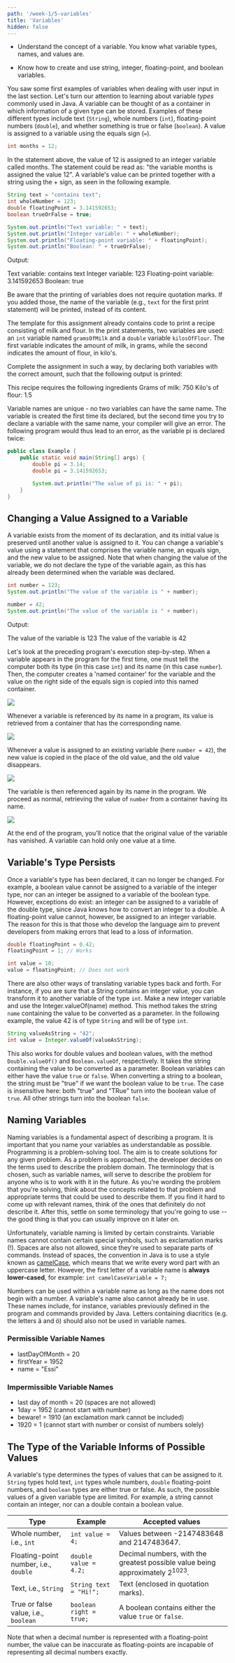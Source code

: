 ```yaml
---
path: '/week-1/5-variables'
title: 'Variables'
hidden: false
---
```


<text-box variant='learningObjectives' name='Learning Objectives'>

- Understand the concept of a variable. You know what variable types, names, and values are.

- Know how to create and use string, integer, floating-point, and boolean variables.

</text-box>

You saw some first examples of variables when dealing with user input in the last section. Let's turn our attention to learning about variable *types* commonly used in Java. A variable can be thought of as a container in which information of a given type can be stored. Examples of these different types include text (`String`), whole numbers (`int`), floating-point numbers (`double`), and whether something is true or false (`boolean`). A value is assigned to a variable using the equals sign (`=`).

```java
int months = 12;
```
In the statement above, the value of 12 is assigned to an integer variable called months. The statement could be read as: "the variable months is assigned the value 12". A variable's value can be printed together with a string using the + sign, as seen in the following example.

```java
String text = "contains text";
int wholeNumber = 123;
double floatingPoint = 3.141592653;
boolean trueOrFalse = true;

System.out.println("Text variable: " + text);
System.out.println("Integer variable: " + wholeNumber);
System.out.println("Floating-point variable: " + floatingPoint);
System.out.println("Boolean: " + trueOrFalse);
```
Output:

<sample-output>

Text variable: contains text
Integer variable: 123
Floating-point variable: 3.141592653
Boolean: true

</sample-output>

Be aware that the printing of variables does not require quotation marks. If you added those, the name of the variable (e.g., `text` for the first print statement) will be printed, instead of its content.

<programming-exercise name="Recipe">

The template for this assignment already contains code to print a recipe consisting of milk and flour. In the print statements, two variables are used: an `int` variable named `gramsOfMilk` and a `double` variable `kilosOfFlour`. The first variable indicates the amount of milk, in grams, while the second indicates the amount of flour, in kilo's.

Complete the assignment in such a way, by declaring both variables with the correct amount, such that the following output is printed:

<sample-output>

This recipe requires the following ingredients
Grams of milk: 750
Kilo's of flour: 1.5

</sample-output>

</programming-exercise>

Variable names are unique - no two variables can have the same name. The variable is created the first time its declared, but the second time you try to declare a variable with the same name, your compiler will give an error. The following program would thus lead to an error, as the variable pi is declared twice:

```java
public class Example {
    public static void main(String[] args) {
        double pi = 3.14;
        double pi = 3.141592653;

        System.out.println("The value of pi is: " + pi);
    }
}
```

## Changing a Value Assigned to a Variable
A variable exists from the moment of its declaration, and its initial value is preserved until another value is assigned to it. You can change a variable's value using a statement that comprises the variable name, an equals sign, and the new value to be assigned. Note that when changing the value of the variable, we do not declare the type of the variable again, as this has already been determined when the variable was declared.

```java
int number = 123;
System.out.println("The value of the variable is " + number);

number = 42;
System.out.println("The value of the variable is " + number);
```
Output:

<sample-output>

The value of the variable is 123
The value of the variable is 42

</sample-output>

Let's look at the preceding program's execution step-by-step. When a variable appears in the program for the first time, one must tell the computer both its type (in this case `int`) and its name (in this case `number`). Then, the computer creates a 'named container' for the variable and the value on the right side of the equals sign is copied into this named container.

![](../img/drawings/part1.4-variable-change-1.png)

Whenever a variable is referenced by its name in a program, its value is retrieved from a container that has the corresponding name.

![](../img/drawings/part1.4-variable-change-2.png)

Whenever a value is assigned to an existing variable (here `number = 42`), the new value is copied in the place of the old value, and the old value disappears.

![](../img/drawings/part1.4-variable-change-3.png)

The variable is then referenced again by its name in the program. We proceed as normal, retrieving the value of `number` from a container having its name.

![](../img/drawings/part1.4-variable-change-4.png)

At the end of the program, you'll notice that the original value of the variable has vanished. A variable can hold only one value at a time.

## Variable's Type Persists
Once a variable's type has been declared, it can no longer be changed. For example, a boolean value cannot be assigned to a variable of the integer type, nor can an integer be assigned to a variable of the boolean type. However, exceptions do exist: an integer can be assigned to a variable of the double type, since Java knows how to convert an integer to a double. A floating-point value cannot, however, be assigned to an integer variable. The reason for this is that those who develop the language aim to prevent developers from making errors that lead to a loss of information.

```java
double floatingPoint = 0.42;
floatingPoint = 1; // Works

int value = 10;
value = floatingPoint; // Does not work
```

There are also other ways of translating variable types back and forth. For instance, if you are sure that a String contains an integer value, you can transform it to another variable of the type `int`. Make a new integer variable and use the Integer.valueOf(name) method. This method takes the string `name` containing the value to be converted as a parameter. In the following example, the value 42 is of type `String` and will be of type `int`.

```java
String valueAsString = "42";
int value = Integer.valueOf(valueAsString);
```

This also works for double values and boolean values, with the method `Double.valueOf()` and `Boolean.valueOf`, respectively. It takes the string containing the value to be converted as a parameter. Boolean variables can either have the value `true` or `false`. When converting a string to a boolean, the string must be "true" if we want the boolean value to be `true`. The case is insensitive here: both "true" and "TRue" turn into the boolean value of `true`. All other strings turn into the boolean `false`.

## Naming Variables
Naming variables is a fundamental aspect of describing a program. It is important that you name your variables as understandable as possible. Programming is a problem-solving tool. The aim is to create solutions for any given problem. As a problem is approached, the developer decides on the terms used to describe the problem domain. The terminology that is chosen, such as variable names, will serve to describe the problem for anyone who is to work with it in the future.
As you're wording the problem that you're solving, think about the concepts related to that problem and appropriate terms that could be used to describe them. If you find it hard to come up with relevant names, think of the ones that definitely do not describe it. After this, settle on some terminology that you're going to use -- the good thing is that you can usually improve on it later on.

Unfortunately, variable naming is limited by certain constraints. Variable names cannot contain certain special symbols, such as exclamation marks (!). Spaces are also not allowed, since they're used to separate parts of commands. Instead of spaces, the convention in Java is to use a style known as [camelCase](https://en.wikipedia.org/wiki/Camel_case "Camel case – Wikipedia"), which means that we write every word part with an uppercase letter. However, the first letter of a variable name is **always lower-cased**, for example: `int camelCaseVariable = 7;`

Numbers can be used within a variable name as long as the name does not begin with a number. A variable's name also cannot already be in use. These names include, for instance, variables previously defined in the program and commands provided by Java. Letters containing diacritics (e.g. the letters ä and ö) should also not be used in variable names.

### Permissible Variable Names

* lastDayOfMonth = 20
* firstYear = 1952
* name = "Essi"

### Impermissible Variable Names

* last day of month = 20 (spaces are not allowed)
* 1day = 1952 (cannot start with number)
* beware! = 1910 (an exclamation mark cannot be included)
* 1920 = 1 (cannot start with number or consist of numbers solely)

## The Type of the Variable Informs of Possible Values
A variable's type determines the types of values that can be assigned to it. `String` types hold text, `int` types whole numbers, `double` floating-point numbers, and `boolean` types are either true or false. As such, the possible values of a given variable type are limited. For example, a string cannot contain an integer, nor can a double contain a boolean value.

| Type                                  | Example                 | Accepted values         |
| ------------------------------------- | ----------------------- | ----------------------- |
| Whole number, i.e., `int`             |  `int value = 4;`       | Values between -2147483648 and 2147483647.   |
| Floating-point number, i.e., `double` | `double value = 4.2;`   | Decimal numbers, with the greatest possible value being approximately 2<sup>1023</sup>.  |
| Text, i.e., `String`                  | `String text = "Hi!";`  | Text (enclosed in quotation marks).   |
| True or false value, i.e., `boolean`  | `boolean right = true;` | A boolean contains either the value `true` or `false`.   |

Note that when a decimal number is represented with a floating-point number, the value can be inaccurate as floating-points are incapable of representing all decimal numbers exactly.
